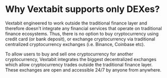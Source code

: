 # Why Vextabit supports only DEXes?

Vextabit engineered to work outside the traditional finance layer and therefore doesn't integrate any financial services that operate on traditional finance ecosystems. Thus, there is no option to buy cryptocurrency using credit card (or bank deposit), or exchange cryptocurrency via traditional centralized cryptocurrency exchanges (i.e. Binance, Coinbase etc).

To allow users to buy and sell one cryptocurrency for another cryptocurrency, Vextabit integrates the biggest decentralized exchanges which allow cryptocurrency trades outside the traditional finance layer. These exchanges are open and accessible 24/7 by anyone from anywhere.



